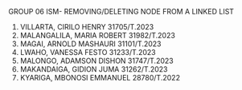 GROUP 06 ISM- REMOVING/DELETING NODE FROM A LINKED LIST
1.	VILLARTA, CIRILO HENRY	31705/T.2023
2.	MALANGALILA, MARIA ROBERT	31982/T.2023
3.	MAGAI, ARNOLD MASHAURI	31101/T.2023
4.	LWAHO, VANESSA FESTO	31233/T.2023
5.	MALONGO, ADAMSON DISHON	31747/T.2023
6.	MAKANDAIGA, GIDION JUMA	31262/T.2023
7.	KYARIGA, MBONOSI EMMANUEL	28780/T.2022
